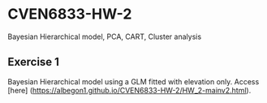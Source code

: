 # CVEN6833-HW-2
Bayesian Hierarchical model, PCA, CART, Cluster analysis

## Exercise 1
Bayesian Hierarchical model using a GLM fitted with elevation only.
Access [here] (https://albegon1.github.io/CVEN6833-HW-2/HW_2-mainv2.html).
